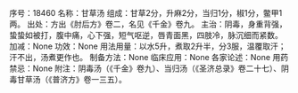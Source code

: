 序号：18460
名称：甘草汤
组成：甘草2分，升麻2分，当归1分，椒1分，鳖甲1两。
出处：方出《肘后方》卷二，名见《千金》卷九。
主治：阴毒，身重背强，蛰蛰如被打，腹中痛，心下强，短气呕逆，唇青面黑，四肢冷，脉沉细而紧数。
加减：None
功效：None
用法用量：以水5升，煮取2升半，分3服，温覆取汗；汗不出，汤煮更作也。
制备方法：None
临床应用：None
各家论述：None
用药禁忌：None
附注：阴毒汤（《千金》卷九）、当归汤（《圣济总录》卷二十七）、阴毒甘草汤（《普济方》卷一三五）。
